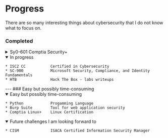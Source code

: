 # Progress 
There are so many interesting things about cybersecurity that I do not know what to focus on.

### Completed
<details>
<summary> Sy0-601   Comptia Security+</summary>
    * Sy0-601           Comptia Security+
    * AZ-900            Microsoft Azure Fundamentals
</details>
<details open>
<summary> In progress </summary>

    * ISC2 CC           Certified in Cybersecurity
    * SC-900            Microsoft Security, Compliance, and Identity Fundamentals
    * HTB               Hack The Box - labs writeups
</details>
---
### Easy but possibly time-consuming
<details open>
<summary>Easy but possibly time-consuming</summary>


    * Python            Progamming Language
    * Burp Suite        Tool for web application security
    * Comptia Linux+    Linux Certification
</details>
<details open>
<summary>Future challenges I am looking forward to</summary>


    * CISM              ISACA Certified Information Security Manager
</details>
